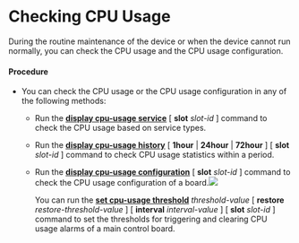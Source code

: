 Checking CPU Usage
==================

During the routine maintenance of the device or when the device cannot run normally, you can check the CPU usage and the CPU usage configuration.

#### Procedure

* You can check the CPU usage or the CPU usage configuration in any of the following methods:
  
  
  + Run the [**display cpu-usage service**](cmdqueryname=display+cpu-usage+service) [ **slot** *slot-id* ] command to check the CPU usage based on service types.
  + Run the [**display cpu-usage history**](cmdqueryname=display+cpu-usage+history) [ **1hour** | **24hour** | **72hour** ] [ **slot** *slot-id* ] command to check CPU usage statistics within a period.
  + Run the [**display cpu-usage configuration**](cmdqueryname=display+cpu-usage+configuration) [ **slot** *slot-id* ] command to check the CPU usage configuration of a board.![](../../../../public_sys-resources/note_3.0-en-us.png) 
    
    You can run the [**set cpu-usage threshold**](cmdqueryname=set+cpu-usage+threshold) *threshold-value* [ **restore** *restore-threshold-value* ] [ **interval** *interval-value* ] [ **slot** *slot-id* ] command to set the thresholds for triggering and clearing CPU usage alarms of a main control board.
